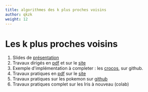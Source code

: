 ```yaml
---
title: algorithmes des k plus proches voisins
author: qkzk
weight: 12
---
```


# Les k plus proches voisins


1. Slides de [présentation](/uploads/docsnsi/algo/knn/1_slides.pdf)
2. Travaux dirigés en [pdf](/uploads/docsnsi/algo/knn/2_td.pdf) et sur le [site](td)
3. Exemple d'implémentation à completer : les [crocos](https://github.com/qkzk/data_colab/tree/master/nsi/algo/knn/croco), sur github.
3. Travaux pratiques en [pdf](/uploads/docsnsi/algo/knn/il_knn.pdf) sur le [site](tp)
4. Travaux pratiques sur les pokemon sur [github](https://github.com/qkzk/data_colab/tree/master/nsi/algo/knn/pokemon)
5. Travaux pratiques complet sur les Iris à nouveau (colab)
